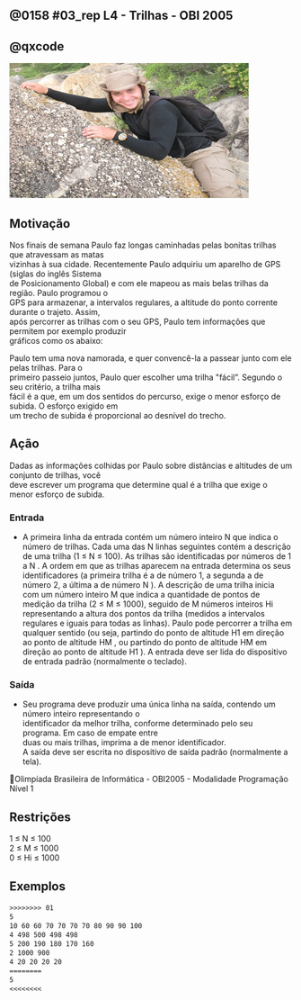 ## @0158 #03_rep L4 - Trilhas - OBI 2005
## @qxcode

![](capa.jpg)

## Motivação

Nos finais de semana Paulo faz longas caminhadas pelas bonitas trilhas que atravessam as matas  
vizinhas à sua cidade. Recentemente Paulo adquiriu um aparelho de GPS (siglas do inglês Sistema  
de Posicionamento Global) e com ele mapeou as mais belas trilhas da região. Paulo programou o  
GPS para armazenar, a intervalos regulares, a altitude do ponto corrente durante o trajeto. Assim,  
após percorrer as trilhas com o seu GPS, Paulo tem informações que permitem por exemplo produzir  
gráficos como os abaixo:  
  
Paulo tem uma nova namorada, e quer convencê-la a passear junto com ele pelas trilhas. Para o  
primeiro passeio juntos, Paulo quer escolher uma trilha "fácil”. Segundo o seu critério, a trilha mais  
fácil é a que, em um dos sentidos do percurso, exige o menor esforço de subida. O esforço exigido em  
um trecho de subida é proporcional ao desnı́vel do trecho.  

## Ação

Dadas as informações colhidas por Paulo sobre distâncias e altitudes de um conjunto de trilhas, você  
deve escrever um programa que determine qual é a trilha que exige o menor esforço de subida.  
  
### Entrada

- A primeira linha da entrada contém um número inteiro N que indica o número de trilhas. Cada uma
das N linhas seguintes contém a descrição de uma trilha (1 ≤ N ≤ 100). As trilhas são identificadas por
números de 1 a N . A ordem em que as trilhas aparecem na entrada determina os seus identificadores
(a primeira trilha é a de número 1, a segunda a de número 2, a última a de número N ). A descrição
de uma trilha inicia com um número inteiro M que indica a quantidade de pontos de medição da
trilha (2 ≤ M ≤ 1000), seguido de M números inteiros Hi representando a altura dos pontos da
trilha (medidos a intervalos regulares e iguais para todas as linhas). Paulo pode percorrer a trilha em
qualquer sentido (ou seja, partindo do ponto de altitude H1 em direção ao ponto de altitude HM , ou
partindo do ponto de altitude HM em direção ao ponto de altitude H1 ).
A entrada deve ser lida do dispositivo de entrada padrão (normalmente o teclado).
  
### Saída

- Seu programa deve produzir uma única linha na saı́da, contendo um número inteiro representando o  
identificador da melhor trilha, conforme determinado pelo seu programa. Em caso de empate entre  
duas ou mais trilhas, imprima a de menor identificador.  
A saı́da deve ser escrita no dispositivo de saı́da padrão (normalmente a tela).  
  
Olimpı́ada Brasileira de Informática - OBI2005 - Modalidade Programação Nı́vel 1  
  
## Restrições

1 ≤ N ≤ 100  
2 ≤ M ≤ 1000  
0 ≤ Hi ≤ 1000

## Exemplos

```
>>>>>>>> 01
5
10 60 60 70 70 70 70 80 90 90 100
4 498 500 498 498
5 200 190 180 170 160
2 1000 900
4 20 20 20 20
========
5
<<<<<<<<
```

#

<!---
>>>>>>>> 02
10
42 51 94 74 39 85 62 89 37 5 11 96 2 4 64 3 87 13 22 93 35 70 10 22 23 53 48 89 67 72 74 16 25 96 94 78 41 61 25 73 51 42 28
73 99 50 26 74 83 37 62 22 12 87 32 48 12 62 62 30 21 61 56 66 6 50 53 53 50 0 10 14 73 64 14 55 27 13 82 19 46 0 28 55 7 95 76 75 54 63 40 65 25 26 73 10 25 74 70 39 91 38 84 31 25 94 36 0 57 39 48 98 58 62 62 33 18
89 108 110 106 102 104 100 107 108 102 101 101 102 100 109 100 106 104 106 104 102 108 105 106 102 106 106 108 106 102 108 109 106 103 106 102 105 109 105 100 105 106 110 109 103 101 103 103 103 107 104 105 100 107 107 108 101 105 100 107 103 109 110 110 101 100 103 101 101 103 107 109 105 103 103 104 107 109 102 110 110 100 110 107 104 105 108 105 100 102
82 75 41 53 79 60 7 50 87 63 3 24 81 64 24 86 42 38 87 92 89 79 3 36 0 92 69 18 70 44 77 76 33 32 6 62 29 94 41 2 32 8 3 1 46 20 39 66 73 97 27 21 80 53 87 41 57 28 99 38 72 6 44 1 70 44 71 48 22 73 61 47 78 4 43 33 58 23 53 64 42 92 41
25 58 17 80 80 41 34 100 64 63 60 9 25 43 25 57 18 50 36 75 37 38 2 43 31 28
67 96 94 92 94 97 92 93 98 99 97 94 92 92 92 96 95 92 92 92 100 90 94 92 95 91 98 99 91 96 92 98 97 98 91 99 94 98 92 98 90 97 97 92 99 98 96 92 99 98 90 96 94 93 92 100 92 93 93 95 100 92 96 94 90 96 99 96
15 103 108 102 104 100 102 102 106 109 101 101 110 107 103 105
96 53 100 44 58 2 76 77 41 52 52 14 41 49 0 59 32 99 61 10 14 5 98 7 46 79 15 65 17 87 63 25 65 74 95 64 82 4 4 31 34 89 57 11 87 10 9 96 52 81 15 41 30 48 18 56 37 75 30 85 60 43 85 92 56 65 67 42 65 0 2 65 38 28 41 95 21 57 37 21 58 56 73 13 57 86 74 14 72 71 45 63 75 9 43 93 83
14 93 98 100 92 91 99 94 99 100 93 91 99 90 93
84 42 83 15 64 30 26 53 31 5 85 85 54 0 16 33 43 85 49 77 81 7 74 12 13 11 27 78 85 29 37 28 43 35 38 88 95 49 32 15 86 32 81 63 97 39 22 5 86 96 22 33 1 18 52 91 44 40 95 45 7 69 86 28 78 51 38 16 6 55 10 53 87 16 40 35 37 40 51 72 31 0 92 50 71
========
7
<<<<<<<<

>>>>>>>> 03
10
45 18 31 80 64 32 17 18 27 36 1 53 80 84 51 43 47 98 36 41 51 92 30 23 75 77 39 62 33 10 91 6 100 85 70 14 99 71 89 7 27 37 56 24 100 34
60 6 25 5 94 84 9 23 28 7 83 14 89 78 25 45 88 56 74 15 87 21 75 45 93 71 19 91 19 2 35 23 51 38 39 84 51 13 38 11 85 22 100 95 30 93 93 63 27 63 15 42 17 24 59 5 28 13 67 71 94
88 100 110 106 108 106 107 105 101 105 104 105 106 107 100 102 100 107 100 101 100 106 106 101 107 108 106 107 107 110 105 103 101 107 108 103 109 100 109 105 104 106 101 104 101 107 109 107 105 105 105 101 102 106 108 103 100 103 103 102 108 107 110 101 101 106 105 105 100 109 109 104 109 105 101 102 107 106 102 105 101 104 105 103 100 107 103 105 104
67 104 109 104 100 105 106 104 102 105 109 104 110 102 108 102 100 109 108 102 105 110 100 107 109 108 106 103 102 102 107 101 104 102 109 110 100 103 108 109 101 105 104 101 110 100 101 103 107 102 104 108 108 106 104 106 107 101 107 105 105 100 105 100 109 106 104 101
59 102 110 101 101 102 102 107 101 110 105 109 107 100 100 102 103 100 101 105 102 109 103 108 106 110 103 108 104 105 102 110 110 106 107 109 105 103 106 107 107 100 105 107 106 106 102 100 103 109 106 108 103 107 102 106 101 102 106 109
99 31 40 36 65 81 62 91 98 31 10 0 58 72 31 43 28 3 7 36 81 99 69 56 82 75 94 26 93 31 99 79 28 100 59 13 22 46 7 92 35 69 62 28 28 96 15 40 40 64 20 48 4 38 75 65 34 83 33 28 47 33 7 74 26 64 35 38 2 56 32 51 91 57 23 66 58 72 32 55 37 37 27 50 52 94 76 50 47 19 84 10 52 30 10 5 95 22 64 83
34 92 94 99 97 95 96 91 90 91 96 94 91 92 91 92 98 91 90 94 100 96 95 92 90 93 95 99 90 94 90 95 93 92 94
27 71 85 60 32 10 97 49 14 10 8 69 84 81 35 55 73 80 22 18 20 19 86 78 61 27 80 52
54 91 94 94 92 99 100 97 96 96 100 96 91 99 97 94 91 94 99 96 95 93 100 96 98 95 98 95 94 95 91 100 97 98 96 98 100 98 99 96 100 95 92 97 95 99 90 96 90 94 96 96 96 93 96
82 100 103 109 100 103 104 106 108 102 101 105 108 109 104 103 101 107 110 103 110 109 106 103 108 110 106 107 109 106 110 109 105 107 109 103 109 109 103 106 106 100 108 107 104 110 110 108 101 104 110 110 107 107 107 103 106 102 109 103 103 105 108 106 104 100 104 109 100 108 101 102 104 106 103 106 107 107 110 103 105 108 106
========
7
<<<<<<<<
--->
